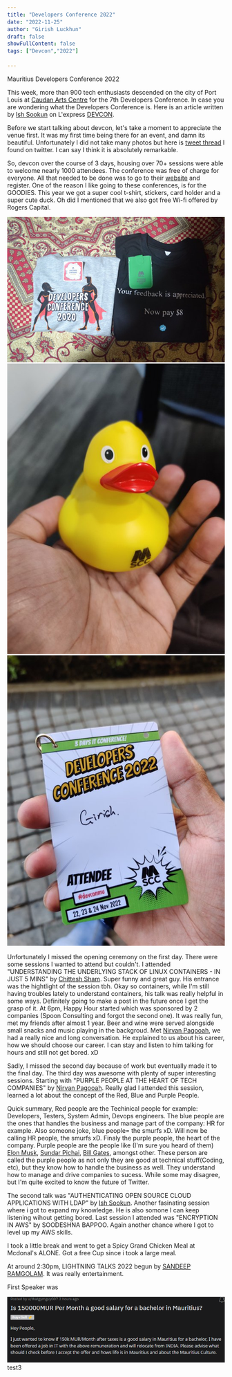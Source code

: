```yaml
---
title: "Developers Conference 2022"
date: "2022-11-25"
author: "Girish Luckhun"
draft: false   
showFullContent: false
tags: ["Devcon","2022"]  

---
```


Mauritius Developers Conference 2022

This week, more than 900 tech enthusiasts descended on the city of Port Louis at [Caudan Arts Centre](https://caudanartscentre.com/) for the 7th Developers Conference. In case you are wondering what the Developers Conference is. Here is an article written by [Ish Sookun](https://twitter.com/IshSookun) on L'express [DEVCON](https://lexpress.mu/node/415580). 

Before we start talking about devcon, let's take a moment to appreciate the venue first. It was my first time being there for an event, and damn its beautiful. Unfortunately I did not take many photos but here is [tweet thread](https://twitter.com/AfriTheatreMag/status/1484796561884340225) I found on twitter. I can say I think it is absolutely remarkable. 


So, devcon over the course of 3 days, housing over 70+ sessions were able to welcome nearly 1000 attendees. The conference was free of charge for everyone. All that needed to be done was to go to their [website](https://conference.mscc.mu/agenda) and register. One of the reason I like going to these conferences, is for the GOODIES. This year we got a super cool t-shirt, stickers, card holder and a super cute duck. Oh did I mentioned that we also got free Wi-fi offered by Rogers Capital.

![image1](./images/1.png)
![image1](./images/2.png)
![image1](./images/3.png)

Unfortunately I missed the opening ceremony on the first day. There were some sessions I wanted to attend but couldn't. I attended "UNDERSTANDING THE UNDERLYING STACK OF LINUX CONTAINERS - IN JUST 5 MINS" by [Chittesh Sham](https://twitter.com/tesh1224). Super funny and great guy. His entrance was the hightlight of the session tbh. Okay so containers, while I'm still having troubles lately to understand containers, his talk was really helpful in some ways. Definitely going to make a post in the future once I get the grasp of it.
At 6pm, Happy Hour started which was sponsored by 2 companies (Spoon Consulting and forgot the second one). It was really fun, met my friends after almost 1 year. Beer and wine were served alongside small snacks and music playing in the backgroud. Met [Nirvan Pagooah](https://twitter.com/nirvanpagooah), we had a really nice and long conversation. He explained to us about his career, how we should choose our career. I can stay and listen to him talking for hours and still not get bored. xD

Sadly, I missed the second day because of work but eventually made it to the final day. The third day was awesome with plenty of super interesting sessions. Starting with "PURPLE PEOPLE AT THE HEART OF TECH COMPANIES" by [Nirvan Pagooah](https://twitter.com/nirvanpagooah). Really glad I attended this session, learned a lot about the concept of the Red, Blue and Purple People. 

Quick summary, Red people are the Techinical people for example: Developers, Testers, System Admin, Devops engineers. The blue people are the ones that handles the business and manage part of the company: HR for example. Also someone joke, blue people= the smurfs xD. Will now be calling HR people, the smurfs xD. Finaly the purple people, the heart of the company. Purple people are the people like (I'm sure you heard of them) [Elon Musk](https://twitter.com/elonmusk), [Sundar Pichai](https://twitter.com/sundarpichai), [Bill Gates](https://twitter.com/BillGates), amongst other. These person are called the purple people as not only they are good at technical stuff(Coding, etc), but they know how to handle the business as well. They understand how to manage and drive companies to sucess. While some may disagree, but I'm quite excited to know the future of Twitter. 

The second talk was "AUTHENTICATING OPEN SOURCE CLOUD APPLICATIONS WITH LDAP" by [Ish Sookun](https://twitter.com/IshSookun). Another fasinating session where i got to expand my knowledge. He is also somone I can keep listening wihout getting bored. 
Last session I attended was "ENCRYPTION IN AWS" by SOODESHNA BAPPOO. Again another chance where I got to level up my AWS skills.

I took a little break and went to get a Spicy Grand Chicken Meal at Mcdonal's ALONE. Got a free Cup since i took a large meal.

At around 2:30pm, LIGHTNING TALKS 2022 begun by [SANDEEP RAMGOLAM](https://twitter.com/__Sun__). It was really entertainment.

First Speaker was 


![image](./images/t.jpg) 
test3






<!-- Conferences also let you do the following:

Ramp up your knowledge on DevOps technologies, whether you're new to the concept or have plenty of experience.
Network with other like-minded people.
Take a trip somewhere fun. (though, this isn’t always needed to accomplish the first two) -->

